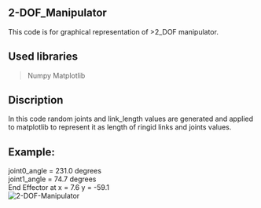 ## 2-DOF_Manipulator
This code is for graphical representation of >2_DOF manipulator.
## Used libraries 
> Numpy
> Matplotlib
## Discription 
In this code random joints and link_length values are generated and applied to matplotlib to represent it as length of ringid links and joints values.
## Example:
joint0_angle = 231.0 degrees      
joint1_angle = 74.7 degrees     
End Effector at x = 7.6 y = -59.1       
![2-DOF-Manipulator](../Desktop/2_DOF_Manipulator.png"2_DOF_Manipulator")
